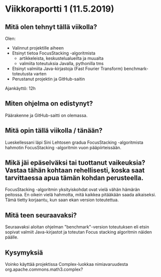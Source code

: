# Viikkoraportti 1 (11.5.2019)

## Mitä olen tehnyt tällä viikolla?

Olen:
* Valinnut projektille aiheen
* Etsinyt tietoa FocusStacking -algoritmista
    * artikkeleista, keskustelualueilta ja muualta
    * valmiita toteutuksia Javalla, pythonilla tms
* Etsinyt valmiita Java-kirjastoja (Fast Fourier Transform) benchmark-toteutusta varten
* Perustanut projektin ja GitHub-saitin

Ajankäyttö: 12h

## Miten ohjelma on edistynyt?

Päärakenne ja GitHub-saitti on olemassa.

## Mitä opin tällä viikolla / tänään?

Lueskellessani läpi Sini Lehtosen gradua FocusStacking -algoritmista hahmotin FocusStacking -algoritmin vuon pääpiirteissään. 

## Mikä jäi epäselväksi tai tuottanut vaikeuksia? Vastaa tähän kohtaan rehellisesti, koska saat tarvittaessa apua tämän kohdan perusteella.

FocusStacking -algoritmin yksityiskohdat ovat vielä vähän hämärän peitossa. En oikein vielä hahmotta, mitä kaikkea pitääkään saada aikaiseksi. Tämä tietty korjaantu, kun saan ekan version toteutettua.

## Mitä teen seuraavaksi?

Seuraavaksi aloitan ohjelman "benchmark"-version toteutuksen eli etsin sopivat valmiit Java-kirjastot ja toteutan Focus stacking algoritmin näiden päälle.

## Kysymyksiä

Voinko käyttää projektissa Complex-luokkaa nimiavaruudesta org.apache.commons.math3.complex?

